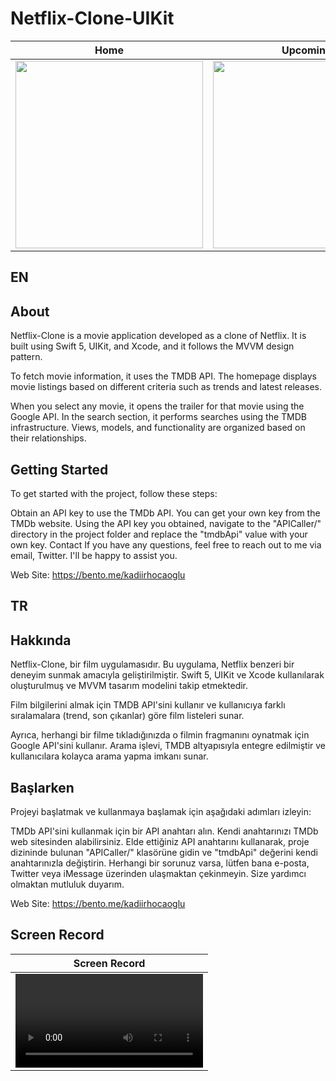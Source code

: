 # Netflix-Clone-UIKit


| Home | Upcoming | Search |
|---------|---------|---------|
| <img src="https://github.com/kadiirhocaoglu/Netflix-Clone-UIKit/assets/109167000/330ea99f-aa4b-4a08-a0da-89ab4b9b8ac2" width="300"> | <img src="https://github.com/kadiirhocaoglu/Netflix-Clone-UIKit/assets/109167000/86acf208-ad96-4597-849b-b0a7fd22cffd" width="300"> | <img src="https://github.com/kadiirhocaoglu/Netflix-Clone-UIKit/assets/109167000/d95c9b4c-e5dc-47db-bff6-7108c256161c" width="300"> |



## EN
## About
Netflix-Clone is a movie application developed as a clone of Netflix. It is built using Swift 5, UIKit, and Xcode, and it follows the MVVM design pattern. 

To fetch movie information, it uses the TMDB API. The homepage displays movie listings based on different criteria such as trends and latest releases. 

When you select any movie, it opens the trailer for that movie using the Google API. In the search section, it performs searches using the TMDB infrastructure. Views, models, and functionality are organized based on their relationships.

## Getting Started

To get started with the project, follow these steps:

Obtain an API key to use the TMDb API. You can get your own key from the TMDb website.
Using the API key you obtained, navigate to the "APICaller/" directory in the project folder and replace the "tmdbApi" value with your own key.
Contact
If you have any questions, feel free to reach out to me via email, Twitter. I'll be happy to assist you.

Web Site: https://bento.me/kadiirhocaoglu
## TR
## Hakkında
Netflix-Clone, bir film uygulamasıdır. Bu uygulama, Netflix benzeri bir deneyim sunmak amacıyla geliştirilmiştir. Swift 5, UIKit ve Xcode kullanılarak oluşturulmuş ve MVVM tasarım modelini takip etmektedir. 

Film bilgilerini almak için TMDB API'sini kullanır ve kullanıcıya farklı sıralamalara (trend, son çıkanlar) göre film listeleri sunar. 

Ayrıca, herhangi bir filme tıkladığınızda o filmin fragmanını oynatmak için Google API'sini kullanır. Arama işlevi, TMDB altyapısıyla entegre edilmiştir ve kullanıcılara kolayca arama yapma imkanı sunar.

## Başlarken

Projeyi başlatmak ve kullanmaya başlamak için aşağıdaki adımları izleyin:

TMDb API'sini kullanmak için bir API anahtarı alın. Kendi anahtarınızı TMDb web sitesinden alabilirsiniz.
Elde ettiğiniz API anahtarını kullanarak, proje dizininde bulunan "APICaller/" klasörüne gidin ve "tmdbApi" değerini kendi anahtarınızla değiştirin.
Herhangi bir sorunuz varsa, lütfen bana e-posta, Twitter veya iMessage üzerinden ulaşmaktan çekinmeyin. Size yardımcı olmaktan mutluluk duyarım.

Web Site: https://bento.me/kadiirhocaoglu


## Screen Record

| Screen Record |
|---------|
| <video src="https://github.com/kadiirhocaoglu/Netflix-Clone-UIKit/assets/109167000/86df8378-3f6b-4db7-b380-aed71f00d8b9" width="300"> |


